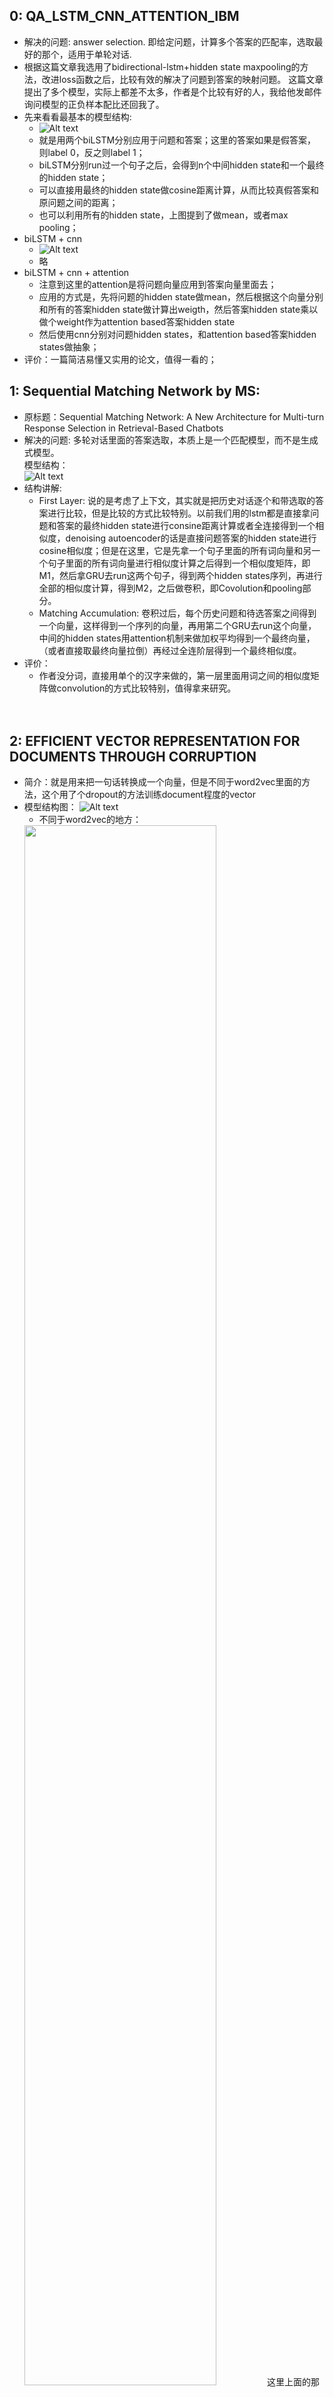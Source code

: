 0: QA_LSTM_CNN_ATTENTION_IBM
---
- 解决的问题: answer selection. 即给定问题，计算多个答案的匹配率，选取最好的那个，适用于单轮对话. <br>
- 根据这篇文章我选用了bidirectional-lstm+hidden state maxpooling的方法，改进loss函数之后，比较有效的解决了问题到答案的映射问题。 这篇文章提出了多个模型，实际上都差不太多，作者是个比较有好的人，我给他发邮件询问模型的正负样本配比还回我了。
- 先来看看最基本的模型结构:
	- ![Alt text](/papers/imgs/bilstm.png)
	- 就是用两个biLSTM分别应用于问题和答案；这里的答案如果是假答案，则label 0，反之则label 1；
	- biLSTM分别run过一个句子之后，会得到n个中间hidden state和一个最终的hidden state；
	- 可以直接用最终的hidden state做cosine距离计算，从而比较真假答案和原问题之间的距离；
	- 也可以利用所有的hidden state，上图提到了做mean，或者max pooling；
- biLSTM + cnn
	- ![Alt text](/papers/imgs/bilstm_cnn.png)
	- 略
- biLSTM + cnn + attention
	- 注意到这里的attention是将问题向量应用到答案向量里面去；
	- 应用的方式是，先将问题的hidden state做mean，然后根据这个向量分别和所有的答案hidden state做计算出weigth，然后答案hidden state乘以做个weight作为attention based答案hidden state
	- 然后使用cnn分别对问题hidden states，和attention based答案hidden states做抽象；
- 评价：一篇简洁易懂又实用的论文，值得一看的；


1: Sequential Matching Network by MS:
---
- 原标题：Sequential Matching Network: A New Architecture for Multi-turn Response Selection in Retrieval-Based Chatbots<br>
- 解决的问题: 多轮对话里面的答案选取，本质上是一个匹配模型，而不是生成式模型。<br>
模型结构：<br>
![Alt text](/papers/imgs/sequential_matching.png)
- 结构讲解:<br>
	- First Layer: 说的是考虑了上下文，其实就是把历史对话逐个和带选取的答案进行比较，但是比较的方式比较特别。以前我们用的lstm都是直接拿问题和答案的最终hidden state进行consine距离计算或者全连接得到一个相似度，denoising autoencoder的话是直接问题答案的hidden state进行cosine相似度；但是在这里，它是先拿一个句子里面的所有词向量和另一个句子里面的所有词向量进行相似度计算之后得到一个相似度矩阵，即M1，然后拿GRU去run这两个句子，得到两个hidden states序列，再进行全部的相似度计算，得到M2，之后做卷积，即Covolution和pooling部分。<br>
	- Matching Accumulation: 卷积过后，每个历史问题和待选答案之间得到一个向量，这样得到一个序列的向量，再用第二个GRU去run这个向量，中间的hidden states用attention机制来做加权平均得到一个最终向量，（或者直接取最终向量拉倒）再经过全连阶层得到一个最终相似度。<br>
- 评价：<br>
	- 作者没分词，直接用单个的汉字来做的，第一层里面用词之间的相似度矩阵做convolution的方式比较特别，值得拿来研究。<br>
<br><br>

2: EFFICIENT VECTOR REPRESENTATION FOR DOCUMENTS THROUGH CORRUPTION
---
- 简介：就是用来把一句话转换成一个向量，但是不同于word2vec里面的方法，这个用了个dropout的方法训练document程度的vector
- 模型结构图：
![Alt text](/papers/imgs/doc2vecc.png)
	- 不同于word2vec的地方：
	<img src="/papers/imgs/doc2vecc_2.png" width="80%" height="80%">
	这里上面的那个式子我理解为每个doc vector是不断变化的(corruption)，但是初始为所有词向量的平均值；
	- 其他地方都很简单；
	- 具体效果有待实验，不过这个方法可以同时训练词向量；



<br><br>
3: Introduction to different gradient descend methods:
---
- 原文档连接：http://sebastianruder.com/optimizing-gradient-descent/index.html#stochasticgradientdescent <br>
- 目的：理解几个常用的gradient descend的机制和优劣
- Stochastic Gradient Descend:
![Alt text](/papers/imgs/SGD.PNG)
	- SGD 是相当于batch gradient descend来说的，SGD对每一个训练样本都更新其参数，这样频繁的更新会使得目标函数波动幅度很大，同时收敛迅速；
	![Alt text](/papers/imgs/sgd_fluctuation.png)
	- 当我们慢慢减少SGD的learning rate的时候，几乎可以保证损失函数能收敛到局部最小值(non-convex函数)和全局最小值(convex函数)
	- 优点就是收敛迅速，缺点个人认为是要不断调整learning rate.

- Adadelta
![Alt text](/papers/imgs/adadelta.png)
![Alt text](/papers/imgs/adadelta_decay.png)
	- Adadelta可以看作Adagrad变种而来，它们都假设gradients的方差遵循一个自相关的过程；作为一个自适应的gradient的方法，adadelta不需要设定learning rate；
	- 优点是训练初中期，加速效果不错，很快， 缺点是训练后期，反复在局部最小值附近抖动


- Adam
![Alt text](/papers/imgs/adam.png)
	- adam结合gradient的一阶和二阶矩估计来调整learning rate；上图中mt和vt分别是梯度的一阶和二阶矩估计；
	- 适用于大多非凸优化 - 适用于大数据集和高维空间
